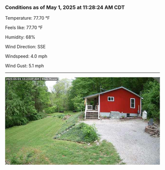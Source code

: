 ### Conditions as of May 1, 2025 at 11:28:24 AM CDT 

Temperature: 77.70 &deg;F

Feels like: 77.70 &deg;F

Humidity: 68%

Wind Direction: SSE

Windspeed: 4.0 mph

Wind Gust: 5.1 mph

---

<img src="./images/latest.jpeg"/>

